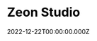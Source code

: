 ---
title: Zeon Studio
website: https://zeon.studio/
date: 2022-12-22T00:00:00.000Z
description: "JAMStack Agency"
ssg:
  - Next
css:
  - Tailwind
cms:
  - Forestry
category:
  - Agency
draft: false
---